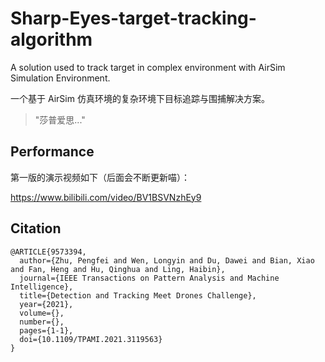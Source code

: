 # Sharp-Eyes-target-tracking-algorithm
A solution used to track target in complex environment with AirSim Simulation Environment.

一个基于 AirSim 仿真环境的复杂环境下目标追踪与围捕解决方案。
> "莎普爱思..."

## Performance
第一版的演示视频如下（后面会不断更新喵）：

https://www.bilibili.com/video/BV1BSVNzhEy9


## Citation
```
@ARTICLE{9573394,
  author={Zhu, Pengfei and Wen, Longyin and Du, Dawei and Bian, Xiao and Fan, Heng and Hu, Qinghua and Ling, Haibin},
  journal={IEEE Transactions on Pattern Analysis and Machine Intelligence},
  title={Detection and Tracking Meet Drones Challenge},
  year={2021},
  volume={},
  number={},
  pages={1-1},
  doi={10.1109/TPAMI.2021.3119563}
}
```
